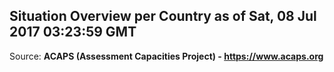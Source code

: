 ## Situation Overview per Country as of Sat, 08 Jul 2017 03:23:59 GMT

Source: **ACAPS (Assessment Capacities Project) - https://www.acaps.org**